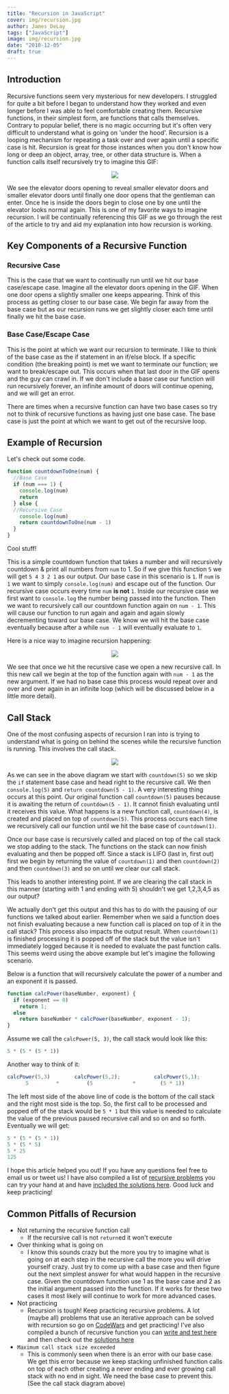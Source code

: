 ```yaml
---
title: "Recursion in JavaScript"
cover: img/recursion.jpg
author: James DeLay
tags: ["JavaScript"]
image: img/recursion.jpg
date: "2018-12-05"
draft: true
---
```


## Introduction

Recursive functions seem very mysterious for new developers. I struggled for quite a bit before I began to understand how they worked and even longer before I was able to feel comfortable creating them. Recursive functions, in their simplest form, are functions that calls themselves. Contrary to popular belief, there is no magic occurring but it's often very difficult to understand what is going on 'under the hood'. Recursion is a looping mechanism for repeating a task over and over again until a specific case is hit. Recursion is great for those instances when you don't know how long or deep an object, array, tree, or other data structure is. When a function calls itself recursively try to imagine this GIF:

<div style='text-align:center;'><img src='https://lh6.googleusercontent.com/-BOYdZI6tT7Y/UJwzRKYdQNI/AAAAAAAC5js/Ltg-gd6SCQQ/photo.jpg'/></div>

We see the elevator doors opening to reveal smaller elevator doors and smaller elevator doors until finally one door opens that the gentleman can enter. Once he is inside the doors begin to close one by one until the elevator looks normal again. This is one of my favorite ways to imagine recursion. I will be continually referencing this GIF as we go through the rest of the article to try and aid my explanation into how recursion is working.

## Key Components of a Recursive Function

### Recursive Case

This is the case that we want to continually run until we hit our base case/escape case. Imagine all the elevator doors opening in the GIF. When one door opens a slightly smaller one keeps appearing. Think of this process as getting closer to our base case. We begin far away from the base case but as our recursion runs we get slightly closer each time until finally we hit the base case.

### Base Case/Escape Case

This is the point at which we want our recursion to terminate. I like to think of the base case as the if statement in an if/else block. If a specific condition (the breaking point) is met we want to terminate our function; we want to break/escape out. This occurs when that last door in the GIF opens and the guy can crawl in. If we don't include a base case our function will run recursively forever, an infinite amount of doors will continue opening, and we will get an error.

There are times when a recursive function can have two base cases so try not to think of recursive functions as having just one base case. The base case is just the point at which we want to get out of the recursive loop.

## Example of Recursion

Let's check out some code.

```js
function countdownToOne(num) {
  //Base Case
  if (num === 1) {
    console.log(num)
    return
  } else {
  //Recursive Case
    console.log(num)
    return countdownToOne(num - 1)
  }
}
```

Cool stuff!

This is a simple countdown function that takes a number and will recursively countdown & print all numbers from `num` to 1. So if we give this function `5` we will get `5 4 3 2 1` as our output. Our base case in this scenario is `1`. If `num` is `1` we want to simply `console.log(num)` and escape out of the function. Our recursive case occurs every time `num` **is not** `1`. Inside our recursive case we first want to `console.log` the number being passed into the function. Then we want to recursively call our countdown function again on `num - 1`. This will cause our function to run again and again and again slowly decrementing toward our base case. We know we will hit the base case eventually because after a while `num - 1` will eventually evaluate to `1`.

Here is a nice way to imagine recursion happening:

<div style='text-align:center;'><img src='https://i.imgur.com/iUXlI48.png'/></div>

We see that once we hit the recursive case we open a new recursive call. In this new call we begin at the top of the function again with `num - 1` as the new argument. If we had no base case this process would repeat over and over and over again in an infinite loop (which will be discussed below in a little more detail).

## Call Stack

One of the most confusing aspects of recursion I ran into is trying to understand what is going on behind the scenes while the recursive function is running. This involves the call stack.

<div style='text-align:center;'><img src='https://i.imgur.com/cRjhcCv.png'/></div>

As we can see in the above diagram we start with `countdown(5)` so we skip the `if` statement base case and head right to the recursive call. We then `console.log(5)` and `return countdown(5 - 1)`. A very interesting thing occurs at this point. Our original function call `countdown(5)` pauses because it is awaiting the return of `countdown(5 - 1)`. It cannot finish evaluating until it receives this value. What happens is a new function call, `countdown(4)`, is created and placed on top of `countdown(5)`. This process occurs each time we recursively call our function until we hit the base case of `countdown(1)`.

Once our base case is recursively called and placed on top of the call stack we stop adding to the stack. The functions on the stack can now finish evaluating and then be popped off. Since a stack is LIFO (last in, first out) first we begin by returning the value of `countdown(1)` and then `countdown(2)` and then `countdown(3)` and so on until we clear our call stack.

This leads to another interesting point. If we are clearing the call stack in this manner (starting with 1 and ending with 5) shouldn't we get 1,2,3,4,5 as our output?

We actually don't get this output and this has to do with the pausing of our functions we talked about earlier. Remember when we said a function does not finish evaluating because a new function call is placed on top of it in the call stack? This process also impacts the output result. When `countdown(1)` is finished processing it is popped off of the stack but the value isn't immediately logged because it is needed to evaluate the past function calls. This seems weird using the above example but let's imagine the following scenario.

Below is a function that will recursively calculate the power of a number and an exponent it is passed.

```js
function calcPower(baseNumber, exponent) {
  if (exponent == 0)
    return 1;
  else
    return baseNumber * calcPower(baseNumber, exponent - 1);
}
```

Assume we call the `calcPower(5, 3)`, the call stack would look like this:

```js
5 * (5 * (5 * 1))
```

Another way to think of it:

```js
calcPower(5,3)        calcPower(5,2);           calcPower(5,1);
      5         *         (5             *        (5 * 1))
```

The left most side of the above line of code is the bottom of the call stack and the right most side is the top. So, the first call to be processed and popped off of the stack would be `5 * 1` but this value is needed to calculate the value of the previous paused recursive call and so on and so forth. Eventually we will get:

```js
5 * (5 * (5 * 1))
5 * (5 * 5)
5 * 25
125
```

I hope this article helped you out! If you have any questions feel free to email us or tweet us! I have also compiled a list of [recursive problems](https://repl.it/@JimboDeLay/Recursion-Motherload) you can try your hand at and have [included the solutions here](https://repl.it/@JimboDeLay/Recursion-Motherload-Solutions). Good luck and keep practicing!

## Common Pitfalls of Recursion

- Not returning the recursive function call
  - If the recursive call is not `return`ed it won't execute
- Over thinking what is going on
  - I know this sounds crazy but the more you try to imagine what is going on at each step in the recursive call the more you will drive yourself crazy. Just try to come up with a base case and then figure out the next simplest answer for what would happen in the recursive case. Given the countdown function use 1 as the base case and 2 as the initial argument passed into the function. If it works for these two cases it most likely will continue to work for more advanced cases.
- Not practicing
  - Recursion is tough! Keep practicing recursive problems. A lot (maybe all) problems that use an iterative approach can be solved with recursion so go on [CodeWars](www.codewars.com) and get practicing! I've also compiled a bunch of recursive function you can [write and test here](https://repl.it/@JimboDeLay/Recursion-Motherload) and then check out the [solutions here](https://repl.it/@JimboDeLay/Recursion-Motherload-Solutions)
- `Maximum call stack size exceeded`
  - This is commonly seen when there is an error with our base case. We get this error because we keep stacking unfinished function calls on top of each other creating a never ending and ever growing call stack with no end in sight. We need the base case to prevent this. (See the call stack diagram above)